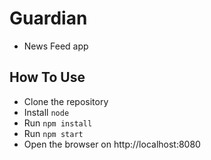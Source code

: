 # Guardian

- News Feed app

## How To Use

- Clone the repository
- Install `node`
- Run `npm install`
- Run `npm start`
- Open the browser on http://localhost:8080 